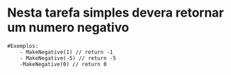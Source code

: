 # Nesta tarefa simples devera retornar um numero negativo

    #Exemplos:
        - MakeNegative(1) // return -1
        - MakeNegative(-5) // return -5
        -MakeNegative(0) // return 0
